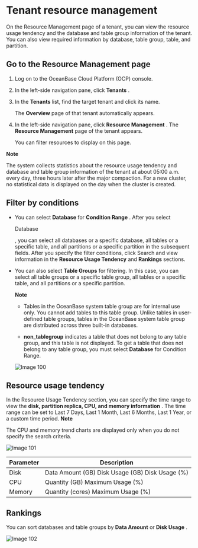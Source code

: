Tenant resource management 
===============================================

On the Resource Management page of a tenant, you can view the resource usage tendency and the database and table group information of the tenant. You can also view required information by database, table group, table, and partition.

Go to the Resource Management page 
-------------------------------------------------------

1. Log on to the OceanBase Cloud Platform (OCP) console.

   

2. In the left-side navigation pane, click **Tenants** .

   

3. In the **Tenants** list, find the target tenant and click its name. 

   The **Overview** page of that tenant automatically appears.
   

4. In the left-side navigation pane, click **Resource Management** . The **Resource Management** page of the tenant appears. 

   You can filter resources to display on this page.
   



**Note**



The system collects statistics about the resource usage tendency and database and table group information of the tenant at about 05:00 a.m. every day, three hours later after the major compaction. For a new cluster, no statistical data is displayed on the day when the cluster is created.

**Filter by conditions** 
---------------------------------------------

* You can select **Database** for **Condition Range** . After you select 

  Database

  , you can select all databases or a specific database, all tables or a specific table, and all partitions or a specific partition in the subsequent fields. After you specify the filter conditions, click Search and view information in the **Resource Usage Tendency** and **Rankings** sections.
  

* You can also select **Table Groups** for filtering. In this case, you can select all table groups or a specific table group, all tables or a specific table, and all partitions or a specific partition. 

  **Note**

  
  * Tables in the OceanBase system table group are for internal use only. You cannot add tables to this table group. Unlike tables in user-defined table groups, tables in the OceanBase system table group are distributed across three built-in databases.

    
  
  * __non_tablegroup__ indicates a table that does not belong to any table group, and this table is not displayed. To get a table that does not belong to any table group, you must select **Database** for Condition Range.

    
  

  

  ![Image 100](https://help-static-aliyun-doc.aliyuncs.com/assets/img/en-US/6324633561/p440479.png)
  




**Resource usage tendency** 
------------------------------------------------

In the Resource Usage Tendency section, you can specify the time range to view the **disk, partition replica, CPU, and memory information** . The time range can be set to Last 7 Days, Last 1 Month, Last 6 Months, Last 1 Year, or a custom time period. 
**Note**



The CPU and memory trend charts are displayed only when you do not specify the search criteria.

![Image 101](https://help-static-aliyun-doc.aliyuncs.com/assets/img/en-US/6324633561/p440480.png)


| **Parameter** |                                 **Description**                                 |
|---------------|---------------------------------------------------------------------------------|
| Disk          | Data Amount (GB) Disk Usage (GB) Disk Usage (%) |
| CPU           | Quantity (GB) Maximum Usage (%)                                 |
| Memory        | Quantity (cores) Maximum Usage (%)                              |



**Rankings** 
---------------------------------

You can sort databases and table groups by **Data Amount** or **Disk Usage** . 

![Image 102](https://help-static-aliyun-doc.aliyuncs.com/assets/img/en-US/7324633561/p440481.png)
